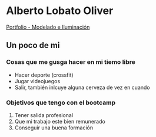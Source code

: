 # Alberto Lobato Oliver

[Portfolio - Modelado e Iluminación](https://www.artstation.com/artwork/03eq2G)

## Un poco de mi

### Cosas que me gusga hacer en mi tiemo libre

- Hacer deporte (crossfit)
- Jugar videojuegos
- Salir, también inlcuye alguna cerveza de vez en cuando

### Objetivos que tengo con el bootcamp

1. Tener salida profesional
2. Que mi trabajo este bien remunerado
3. Conseguir una buena formación